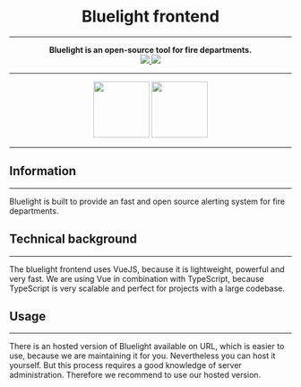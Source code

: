 <div align="center">
    <h1>Bluelight frontend</h1>
    <hr>
<strong>
    Bluelight is an open-source tool for fire departments.
</strong>
<br>
<a href="https://hub.docker.com/repository/docker/mathisburger/bluelight-frontend">
<img src="https://img.shields.io/docker/automated/mathisburger/bluelight-frontend?style=for-the-badge">
</a>
<img src="https://img.shields.io/docker/pulls/mathisburger/bluelight-frontend?style=for-the-badge">
</div>

---

<div align="center">
    <img src="https://upload.wikimedia.org/wikipedia/commons/thumb/9/95/Vue.js_Logo_2.svg/2000px-Vue.js_Logo_2.svg.png" height="100">
    <img src="https://upload.wikimedia.org/wikipedia/commons/thumb/4/4c/Typescript_logo_2020.svg/1200px-Typescript_logo_2020.svg.png" height="100">
</div>

---

## Information

---

Bluelight is built to provide an fast and open source alerting system for
fire departments.

## Technical background

---

The bluelight frontend uses VueJS, because it is lightweight, powerful and very fast.
We are using Vue in combination with TypeScript, because TypeScript is very scalable
and perfect for projects with a large codebase. 


## Usage

---

There is an hosted version of Bluelight available on URL, which is easier to use,
because we are maintaining it for you. Nevertheless you can host it yourself. But this
process requires a good knowledge of server administration. Therefore we recommend to
use our hosted version.
